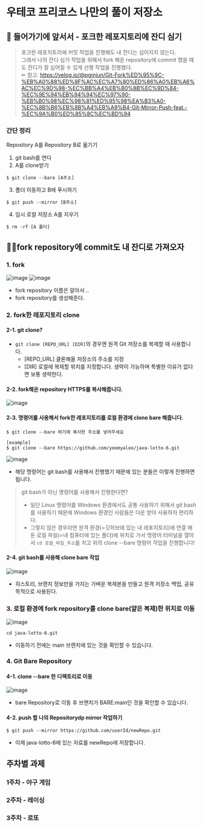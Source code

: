 # 우테코 프리코스 나만의 풀이 저장소 

## 🤮 들어가기에 앞서서 - 포크한 레포지토리에 잔디 심기
>포크한 레포지토리에 커밋 작업을 진행해도 내 잔디는 심어지지 않는다.<br> 
> 그래서 나의 잔디 심기 작업을 위해서 fork 해온 repository에 commit 했을 때도 잔디가 잘 심어질 수 있게 선행 작업을 진행했다.<br>
> ✏ 참고: https://velog.io/@pgmjun/Git-Fork%ED%95%9C-%EB%A0%88%ED%8F%AC%EC%A7%80%ED%86%A0%EB%A6%AC%EC%9D%98-%EC%BB%A4%EB%B0%8B%EC%9D%84-%EC%9E%94%EB%94%94%EC%97%90-%EB%B0%98%EC%98%81%ED%95%98%EA%B3%A0-%EC%8B%B6%EB%8B%A4%EB%A9%B4-Git-Mirror-Push-feat.-%EC%9A%B0%ED%85%8C%EC%BD%94
### 간단 정리
Repository A를 Repository B로 옮기기
1. git bash를 연다
2. A를 clone받기
```
$ git clone --bare [A주소]
```
3. 폴더 이동하고 B에 푸시하기
```$ cd [A 폴더]
$ git push --mirror [B주소]
```
4. 임시 로컬 저장소 A를 지우기
```$ cd ..
$ rm -rf [A 폴더]
```

## 🧟‍♀️fork repository에 commit도 내 잔디로 가져오자
### 1. fork
![image](https://github.com/yalooWoowaPreCourse/.github/assets/81970382/0e22a3af-44ae-4d4a-99a2-499c707757d5)
![image](https://github.com/yalooWoowaPreCourse/.github/assets/81970382/36c9e2b4-1488-4edf-8fc4-be51573b16bc)
- fork repository 이름은 알아서 .. 
- fork repository를 생성해준다. 

### 2. fork한 레포지토리 clone
#### 2-1. git clone?
- `git clone [REPO_URL] [DIR]`의 경우엔 원격 Git 저장소를 복제할 때 사용합니다.
  - [REPO_URL] 클론해올 저장소의 주소를 지정
  - [DIR] 로컬에 복제할 위치를 지정합니다. 생략이 가능하며 특별한 이유가 없다면 보통 생략한다.

#### 2-2. fork해온 repository HTTPS를 복사해줍니다.
![image](https://github.com/yalooWoowaPreCourse/.github/assets/81970382/78b12c1d-316f-4101-93e5-f0cc98791104)

#### 2-3. 명령어를 사용해서 fork한 레포지토리를 로컬 환경에 clone bare 해줍니다.
```
$ git clone --bare 여기에 복사한 주소를 넣어주세요
```
```
[example]
$ git clone --bare https://github.com/yeomyaloo/java-lotto-6.git
```
![image](https://github.com/yalooWoowaPreCourse/.github/assets/81970382/004bd0fb-cb74-465e-88fd-88c0bb9ed840)

- 해당 명령어는 git bash를 사용해서 진행했기 때문에 있는 분들은 이렇게 진행하면 됩니다.
> git bash가 아닌 명령어를 사용해서 진행한다면?<br> 
> - 일단 Linux 명령어를 Windows 환경에서도 공통 사용하기 위해서 git bash를 사용하기 때문에 Windows 환경인 사람들은 다운 받아 사용하자 편리하다.<br>
> - 그렇지 않은 경우라면 원격 환경(=깃허브에 있는 내 레포지토리)에 연결 해둔 로컬 파일(=내 컴퓨터에 있는 폴더)에 위치로 가서 명령어 터미널을 열어서 `cd 로컬_파일_주소`를 치고 위의 clone --bare 명령어 작업을 진행합니다!

#### 2-4. git bash를 사용해 clone bare 작업
![image](https://github.com/yalooWoowaPreCourse/.github/assets/81970382/f537ca21-0066-4054-bfe6-d5d4a93c0480)

- 히스토리, 브랜치 정보만을 가지는 가벼운 복제본을 만들고 원격 저장소 백업, 공유 목적으로 사용된다.
### 3. 로컬 환경에 fork repository를 clone bare(얕은 복제)한 위치로 이동
![image](https://github.com/yalooWoowaPreCourse/.github/assets/81970382/a1313870-ea18-4fc3-8af3-cee1b4233fd6)

```
cd java-lotto-6.git
```
- 이동하기 전에는 main 브랜치에 있는 것을 확인할 수 있습니다.

### 4. Git Bare Repository
#### 4-1. clone --bare 한 디렉토리로 이동
![image](https://github.com/yalooWoowaPreCourse/.github/assets/81970382/66ee1ef3-926c-47c5-9992-e90ac3e50875)

- bare Repository로 이동 후 브랜치가 BARE:main인 것을 확인할 수 있습니다.

#### 4-2. push 할 나의 Repositorydp mirror 작업하기
```
$ git push --mirror https://github.com/userId/newRepo.git
```
- 이제 java-lotto-6에 있는 자료를 newRepo에 저장합니다.

## 주차별 과제
### 1주차 - 야구 게임
### 2주차 - 레이싱 
### 3주차 - 로또




